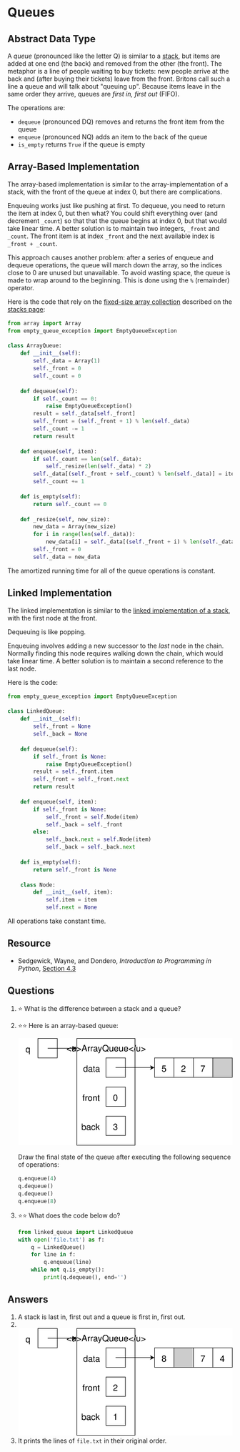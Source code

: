 # Queues
## Abstract Data Type

A *queue* (pronounced like the letter Q) is similar to a [stack](stacks.md), but items are added at one end (the back) and removed from the other (the front). The metaphor is a line of people waiting to buy tickets: new people arrive at the back and (after buying their tickets) leave from the front. Britons call such a line a queue and will talk about "queuing up". Because items leave in the same order they arrive, queues are *first in, first out* (FIFO).

The operations are:
- `dequeue` (pronounced DQ) removes and returns the front item from the queue
- `enqueue` (pronounced NQ) adds an item to the back of the queue
- `is_empty` returns `True` if the queue is empty

## Array-Based Implementation
The array-based implementation is similar to the array-implementation of a stack, with the front of the queue at index 0, but there are complications.

Enqueuing works just like pushing at first. To dequeue, you need to return the item at index 0, but then what? You could shift everything over (and decrement `_count`) so that that the queue begins at index 0, but that would take linear time. A better solution is to maintain two integers, `_front` and `_count`. The front item is at index `_front` and the next available index is `_front + _count`.

This approach causes another problem: after a series of enqueue and dequeue operations, the queue will march down the array, so the indices close to 0 are unused but unavailable. To avoid wasting space, the queue is made to wrap around to the beginning. This is done using the `%` (remainder) operator.

Here is the code that rely on the [fixed-size array collection](stacks.md#fixed-size-array) described on the [stacks page](stacks.md):
```python
from array import Array
from empty_queue_exception import EmptyQueueException

class ArrayQueue:
    def __init__(self):
        self._data = Array(1)
        self._front = 0
        self._count = 0

    def dequeue(self):
        if self._count == 0:
            raise EmptyQueueException()
        result = self._data[self._front]
        self._front = (self._front + 1) % len(self._data)
        self._count -= 1
        return result

    def enqueue(self, item):
        if self._count == len(self._data):
            self._resize(len(self._data) * 2)
        self._data[(self._front + self._count) % len(self._data)] = item
        self._count += 1

    def is_empty(self):
        return self._count == 0

    def _resize(self, new_size):
        new_data = Array(new_size)
        for i in range(len(self._data)):
            new_data[i] = self._data[(self._front + i) % len(self._data)]
        self._front = 0
        self._data = new_data
```

The amortized running time for all of the queue operations is constant.

## Linked Implementation
The linked implementation is similar to the [linked implementation of a stack](stacks.md#linked-implementation), with the first node at the front.

Dequeuing is like popping.

Enqueuing involves adding a new successor to the *last* node in the chain. Normally finding this node requires walking down the chain, which would take linear time. A better solution is to maintain a second reference to the last node.

Here is the code:
```python
from empty_queue_exception import EmptyQueueException

class LinkedQueue:
    def __init__(self):
        self._front = None
        self._back = None

    def dequeue(self):
        if self._front is None:
            raise EmptyQueueException()
        result = self._front.item
        self._front = self._front.next
        return result

    def enqueue(self, item):
        if self._front is None:
            self._front = self.Node(item)
            self._back = self._front
        else:
            self._back.next = self.Node(item)
            self._back = self._back.next

    def is_empty(self):
        return self._front is None

    class Node:
        def __init__(self, item):
            self.item = item
            self.next = None
```

All operations take constant time.

## Resource
- Sedgewick, Wayne, and Dondero, *Introduction to Programming in Python*, [Section 4.3](https://introcs.cs.princeton.edu/python/43stack/)

## Questions
1. :star: What is the difference between a stack and a queue?
1. :star::star: Here is an array-based queue:

    ![q is an array-based queue. The data array contains 5, 2, 7, and an unused cell. Front is 0 and back is 3.](array_queue_example.svg)
    
    Draw the final state of the queue after executing the following sequence of operations:
    ```python
    q.enqueue(4)
    q.dequeue()
    q.dequeue()
    q.enqueue(8)
    ```
1. :star::star: What does the code below do?
    ```python
    from linked_queue import LinkedQueue
    with open('file.txt') as f:
        q = LinkedQueue()
        for line in f:
            q.enqueue(line)
        while not q.is_empty():
            print(q.dequeue(), end='')
    ```

## Answers
1. A stack is last in, first out and a queue is first in, first out.
1. &nbsp;
    ![q is an array-based queue. The data array contains 8, an unused cell, 7, and 4. Front is 2 and back is 1.](array_queue_after.svg)
1. It prints the lines of `file.txt` in their original order.
